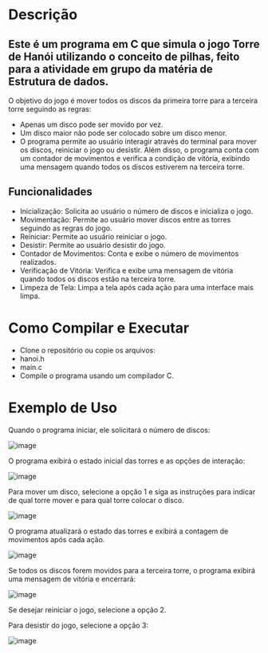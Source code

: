 # Descrição

## Este é um programa em C que simula o jogo Torre de Hanói utilizando o conceito de pilhas, feito para a atividade em grupo da matéria de Estrutura de dados.
   O objetivo do jogo é mover todos os discos da primeira torre para a terceira torre seguindo as regras:

- Apenas um disco pode ser movido por vez.
- Um disco maior não pode ser colocado sobre um disco menor.
- O programa permite ao usuário interagir através do terminal para mover os discos, reiniciar o jogo ou desistir. Além disso, o programa conta com um contador de movimentos e verifica a condição de vitória, exibindo uma mensagem quando todos os discos estiverem na terceira torre.

## Funcionalidades
- Inicialização: Solicita ao usuário o número de discos e inicializa o jogo.
- Movimentação: Permite ao usuário mover discos entre as torres seguindo as regras do jogo.
- Reiniciar: Permite ao usuário reiniciar o jogo.
- Desistir: Permite ao usuário desistir do jogo.
- Contador de Movimentos: Conta e exibe o número de movimentos realizados.
- Verificação de Vitória: Verifica e exibe uma mensagem de vitória quando todos os discos estão na terceira torre.
- Limpeza de Tela: Limpa a tela após cada ação para uma interface mais limpa.


# Como Compilar e Executar

- Clone o repositório ou copie os arquivos:
- hanoi.h
- main.c
- Compile o programa usando um compilador C.

# Exemplo de Uso

 Quando o programa iniciar, ele solicitará o número de discos:

![image](https://github.com/Viictor-Hugo/AT3-N2/assets/168303381/f268754a-e445-48e0-9fc2-7a8b164565ce)


 O programa exibirá o estado inicial das torres e as opções de interação:

![image](https://github.com/Viictor-Hugo/AT3-N2/assets/168303381/a5a6b242-3b07-4d86-bb20-28f76eb23512)


 Para mover um disco, selecione a opção 1 e siga as instruções para indicar de qual torre mover e para qual torre colocar o disco.

![image](https://github.com/Viictor-Hugo/AT3-N2/assets/168303381/d5b6474d-b657-441e-b492-343a417f63c1)


 O programa atualizará o estado das torres e exibirá a contagem de movimentos após cada ação.

![image](https://github.com/Viictor-Hugo/AT3-N2/assets/168303381/31dbedf6-17ee-4c52-9471-f7e9428a4936)


 Se todos os discos forem movidos para a terceira torre, o programa exibirá uma mensagem de vitória e encerrará:

![image](https://github.com/Viictor-Hugo/AT3-N2/assets/168303381/2981a68a-2ac7-4aaa-aa5e-94cd147dbb2b)


 Se desejar reiniciar o jogo, selecione a opção 2.

 Para desistir do jogo, selecione a opção 3:

![image](https://github.com/Viictor-Hugo/AT3-N2/assets/168303381/ac7ada70-1de8-4969-afc2-8164e8cb83b2)
